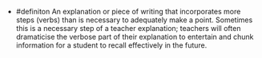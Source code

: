 - #definiton An explanation or piece of writing that incorporates more steps (verbs) than is necessary to adequately make a point. Sometimes this is a necessary step of a teacher explanation; teachers will often dramaticise the verbose part of their explanation to entertain and chunk information for a student to recall effectively in the future.